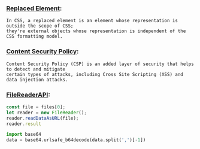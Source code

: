 ### [Replaced Element](https://developer.mozilla.org/en-US/docs/Web/CSS/Replaced_element):
```
In CSS, a replaced element is an element whose representation is outside the scope of CSS;
they're external objects whose representation is independent of the CSS formatting model.
```

### [Content Security Policy](https://developer.mozilla.org/en-US/docs/Web/HTTP/CSP):
```
Content Security Policy (CSP) is an added layer of security that helps to detect and mitigate
certain types of attacks, including Cross Site Scripting (XSS) and data injection attacks.
```

### [FileReaderAPI](https://developer.mozilla.org/en-US/docs/Web/API/FileReader):
```js
const file = files[0];
let reader = new FileReader();
reader.readDataAsURL(file);
reader.result
```

```python
import base64
data = base64.urlsafe_b64decode(data.split(',')[-1])
```
